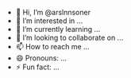 - 👋 Hi, I’m @arslnnsoner
- 👀 I’m interested in ...
- 🌱 I’m currently learning ...
- 💞️ I’m looking to collaborate on ...
- 📫 How to reach me ...
- 😄 Pronouns: ...
- ⚡ Fun fact: ...

<!---
arslnnsoner/arslnnsoner is a ✨ special ✨ repository because its `README.md` (this file) appears on your GitHub profile.
You can click the Preview link to take a look at your changes.
--->
